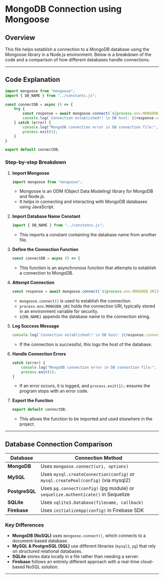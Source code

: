 # MongoDB Connection using Mongoose

## Overview
This file helps establish a connection to a MongoDB database using the Mongoose library in a Node.js environment.
Below is a breakdown of the code and a comparison of how different databases handle connections.

---

## Code Explanation

```javascript
import mongoose from "mongoose";
import { DB_NAME } from "../constants.js";

const connectDB = async () => {
    try {
        const response = await mongoose.connect(`${process.env.MONGODB_URI}/${DB_NAME}`);
        console.log(`Connection established!! \n DB host: ${response.connection.host}`);
    } catch (error) {
        console.log("MongoDB connection error in DB connection file:", error);
        process.exit(1);
    }
}

export default connectDB;
```

### Step-by-step Breakdown

1. **Import Mongoose**
   ```javascript
   import mongoose from "mongoose";
   ```
   - Mongoose is an ODM (Object Data Modeling) library for MongoDB and Node.js.
   - It helps in connecting and interacting with MongoDB databases using JavaScript.

2. **Import Database Name Constant**
   ```javascript
   import { DB_NAME } from "../constants.js";
   ```
   - This imports a constant containing the database name from another file.

3. **Define the Connection Function**
   ```javascript
   const connectDB = async () => {
   ```
   - This function is an asynchronous function that attempts to establish a connection to MongoDB.

4. **Attempt Connection**
   ```javascript
   const response = await mongoose.connect(`${process.env.MONGODB_URI}/${DB_NAME}}`);
   ```
   - `mongoose.connect()` is used to establish the connection.
   - `process.env.MONGODB_URI` holds the connection URI, typically stored in an environment variable for security.
   - `${DB_NAME}` appends the database name to the connection string.

5. **Log Success Message**
   ```javascript
   console.log(`Connection established!! \n DB host: ${response.connection.host}`);
   ```
   - If the connection is successful, this logs the host of the database.

6. **Handle Connection Errors**
   ```javascript
   catch (error) {
       console.log("MongoDB connection error in DB connection file:", error);
       process.exit(1);
   }
   ```
   - If an error occurs, it is logged, and `process.exit(1);` ensures the program stops with an error code.

7. **Export the Function**
   ```javascript
   export default connectDB;
   ```
   - This allows the function to be imported and used elsewhere in the project.

---

## Database Connection Comparison

| Database     | Connection Method                                                                 |
|-------------|----------------------------------------------------------------------------------|
| **MongoDB** | Uses `mongoose.connect(uri, options)`                                           |
| **MySQL**   | Uses `mysql.createConnection(config)` or `mysql.createPool(config)` (via mysql2) |
| **PostgreSQL** | Uses `pg.connect(config)` (pg module) or `sequelize.authenticate()` in Sequelize |
| **SQLite**  | Uses `sqlite3.Database(filename, callback)`                                      |
| **Firebase** | Uses `initializeApp(config)` in Firebase SDK                                    |

### Key Differences
- **MongoDB (NoSQL)** uses `mongoose.connect()`, which connects to a document-based database.
- **MySQL & PostgreSQL (SQL)** use different libraries (`mysql2`, `pg`) that rely on structured relational databases.
- **SQLite** stores data locally in a file rather than needing a server.
- **Firebase** follows an entirely different approach with a real-time cloud-based NoSQL solution.

---


